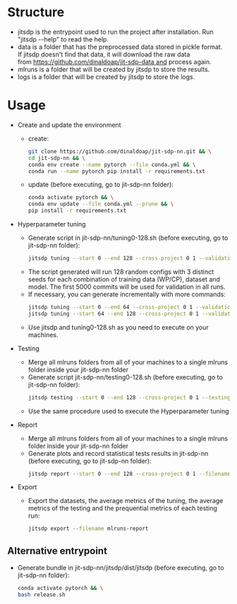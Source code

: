 # Structure

* jitsdp is the entrypoint used to run the project after installation. Run "jitsdp --help" to read the help.
* data is a folder that has the preprocessed data stored in pickle format. If jitsdp doesn't find that data, it will download the raw data from https://github.com/dinaldoap/jit-sdp-data and process again.
* mlruns is a folder that will be created by jitsdp to store the results.
* logs is a folder that will be created by jitsdp to store the logs.

# Usage
* Create and update the environment
    * create:
        ```bash
        git clone https://github.com/dinaldoap/jit-sdp-nn.git && \
        cd jit-sdp-nn && \
        conda env create --name pytorch --file conda.yml && \
        conda run --name pytorch pip install -r requirements.txt
        ```

    * update (before executing, go to jit-sdp-nn folder):
        ```bash
        conda activate pytorch && \
        conda env update --file conda.yml --prune && \
        pip install -r requirements.txt
        ```

* Hyperparameter tuning
    * Generate script in jit-sdp-nn/tuning0-128.sh (before executing, go to jit-sdp-nn folder):
        ```bash
        jitsdp tuning --start 0 --end 128 --cross-project 0 1 --validation-end 5000 1000 --filename tuning0-128.sh
        ```
    * The script generated will run 128 random configs with 3 distinct seeds for each combination of training data (WP/CP), dataset and model. The first 5000 commits will be used for validation in all runs.
    * If necessary, you can generate incrementally with more commands:
        ```bash
        jitsdp tuning --start 0 --end 64 --cross-project 0 1 --validation-end 5000 1000 --filename tuning0-64.sh
        jitsdp tuning --start 64 --end 128 --cross-project 0 1 --validation-end 5000 1000 --filename tuning64-128.sh
        ```
    * Use jitsdp and tuning0-128.sh as you need to execute on your machines.    
    
* Testing
    * Merge all mlruns folders from all of your machines to a single mlruns folder inside your jit-sdp-nn folder
    * Generate script jit-sdp-nn/testing0-128.sh (before executing, go to jit-sdp-nn folder):
        ```bash
        jitsdp testing --start 0 --end 128 --cross-project 0 1 --testing-start 0 --filename testing0-128.sh
        ```
    * Use the same procedure used to execute the Hyperparameter tuning

* Report
    * Merge all mlruns folders from all of your machines to a single mlruns folder inside your jit-sdp-nn folder
    * Generate plots and record statistical tests results in jit-sdp-nn (before executing, go to jit-sdp-nn folder):
        ```bash
        jitsdp report --start 0 --end 128 --cross-project 0 1 --filename mlruns-report
        ```
* Export
    * Export the datasets, the average metrics of the tuning, the average metrics of the testing and the prequential metrics of each testing run:
        ```bash
        jitsdp export --filename mlruns-report
        ```

## Alternative entrypoint

* Generate bundle in jit-sdp-nn/jitsdp/dist/jitsdp (before executing, go to jit-sdp-nn folder):
    ```bash
    conda activate pytorch && \
    bash release.sh
    ```

